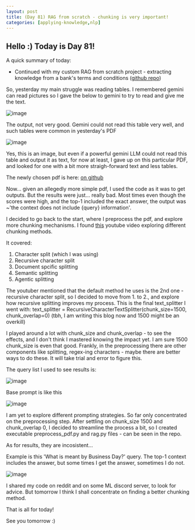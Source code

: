 ```yaml
---
layout: post
title: (Day 81) RAG from scratch - chunking is very important!
categories: [applying-knowledge,nlp]
---
```


## Hello :) Today is Day 81!
A quick summary of today:
* Continued with my custom RAG from scratch project - extracting knowledge from a bank's terms and conditions ([github repo](https://github.com/divakaivan/lloyds-rag-from-scratch/tree/main))

So, yesterday my main struggle was reading tables. I remembered gemini can read pictures so I gave the below to gemini to try to read and give me the text. 

![image](https://github.com/user-attachments/assets/414fdfd5-51ae-4439-9475-ea91809ce1e8)

The output, not very good. Gemini could not read this table very well, and such tables were common in yesterday's PDF

![image](https://github.com/user-attachments/assets/3153e463-8ba2-486b-b90a-c6a77a0b3f43)

Yes, this is an image, but even if a powerful gemini LLM could not read this table and output it as text, for now at least, I gave up on this particular PDF, and looked for one with a bit more straigh-forward text and less tables. 

The newly chosen pdf is here: [on github](https://github.com/divakaivan/lloyds-rag-from-scratch/blob/main/lbg_relationship_tnc.pdf)

Now... given an allegedly more simple pdf, I used the code as it was to get outputs. But the results were just... really bad. Most times even though the scores were high, and the top-1 included the exact answer, the output was  ~'the context does not include {query} information'.

I decided to go back to the start, where I preprocess the pdf, and explore more chunking mechanisms. I found [this](https://youtu.be/8OJC21T2SL4) youtube video exploring different chunking methods.

It covered:

1. Character split (which I was using)
2. Recursive character split
3. Document spcific splitting
4. Semantic splitting
5. Agentic splitting

The youtuber mentioned that the default method he uses is the 2nd one - recursive character split, so I decided to move from 1. to 2., and explore how recursive splitting improves my process. 
This is the final text_splitter I went with:
text_splitter = RecursiveCharacterTextSplitter(chunk_size=1500, chunk_overlap=0) (tbh, I am writing this blog now and 1500 might be an overkill)

I played around a lot with chunk_size and chunk_overlap - to see the effects, and I don't think I mastered knowing the impact yet. I am sure 1500 chunk_size is even that good. Frankly, in the preprocessing there are other components like splitting, regex-ing characters - maybe there are better ways to do these. It will take trial and error to figure this. 

The query list I used to see results is:

![image](https://github.com/user-attachments/assets/219d5920-b025-40ff-ad16-dc3f9e840803)

Base prompt is like this

![image](https://github.com/user-attachments/assets/b09ad68a-3e1b-4614-be05-7dd61b6b12de)

I am yet to explore different prompting strategies. So far only concentrated on the preprocessing step. 
After settling on chunk_size 1500 and chunk_overlap 0, I decided to streamline the process a bit, so I created executable preprocess_pdf.py and rag.py files - can be seen in the repo.

As for results, they are incosistent... 

Example is this 'What is meant by Business Day?' query.
The top-1 context includes the answer, but some times I get the answer, sometimes I do not.

![image](https://github.com/user-attachments/assets/ed6bb4c0-b349-40a4-9dec-24aaa87f189f)

I shared my code on reddit and on some ML discord server, to look for advice. But tomorrow I think I shall concentrate on finding a better chunking method. 


That is all for today!

See you tomorrow :)
